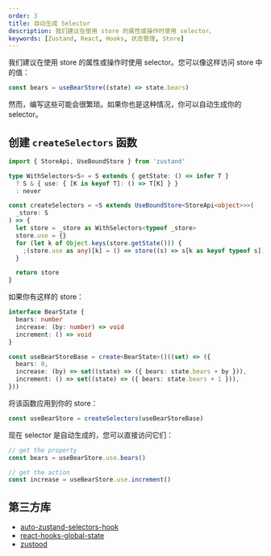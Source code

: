 ```yaml
---
order: 3
title: 自动生成 Selector
description: 我们建议在使用 store 的属性或操作时使用 selector。
keywords: [Zustand, React, Hooks, 状态管理, Store]
---
```


我们建议在使用 store 的属性或操作时使用 selector。您可以像这样访问 store 中的值：

```ts
const bears = useBearStore((state) => state.bears)
```

然而，编写这些可能会很繁琐。如果你也是这种情况，你可以自动生成你的 selector。

## 创建 `createSelectors` 函数

```ts
import { StoreApi, UseBoundStore } from 'zustand'

type WithSelectors<S> = S extends { getState: () => infer T }
  ? S & { use: { [K in keyof T]: () => T[K] } }
  : never

const createSelectors = <S extends UseBoundStore<StoreApi<object>>>(
  _store: S
) => {
  let store = _store as WithSelectors<typeof _store>
  store.use = {}
  for (let k of Object.keys(store.getState())) {
    ;(store.use as any)[k] = () => store((s) => s[k as keyof typeof s])
  }

  return store
}
```

如果你有这样的 store：

```ts
interface BearState {
  bears: number
  increase: (by: number) => void
  increment: () => void
}

const useBearStoreBase = create<BearState>()((set) => ({
  bears: 0,
  increase: (by) => set((state) => ({ bears: state.bears + by })),
  increment: () => set((state) => ({ bears: state.bears + 1 })),
}))
```

将该函数应用到你的 store：

```ts
const useBearStore = createSelectors(useBearStoreBase)
```

现在 selector 是自动生成的，您可以直接访问它们：

```ts
// get the property
const bears = useBearStore.use.bears()

// get the action
const increase = useBearStore.use.increment()
```

## 第三方库

- [auto-zustand-selectors-hook](https://github.com/Albert-Gao/auto-zustand-selectors-hook)
- [react-hooks-global-state](https://github.com/dai-shi/react-hooks-global-state)
- [zustood](https://github.com/udecode/zustood)
